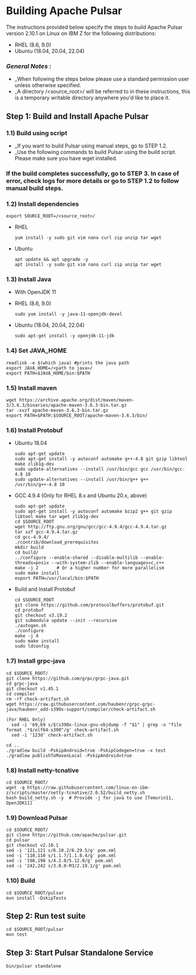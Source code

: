 # Building Apache Pulsar

The instructions provided below specify the steps to build Apache Pulsar version 2.10.1 on Linux on IBM Z for the following distributions:

* RHEL (8.6, 9.0)
* Ubuntu (18.04, 20.04, 22.04)

### _General Notes_ :

* _When following the steps below please use a standard permission user unless otherwise specified.
* _A directory /<source_root>/ will be referred to in these instructions, this is a temporary writable directory anywhere you'd like to place it.

## Step 1: Build and Install Apache Pulsar

### 1.1) Build using script
* _If you want to build Pulsar using manual steps, go to STEP 1.2.
* _Use the following commands to build Pulsar using the build script. Please make sure you have wget installed.

### If the build completes successfully, go to STEP 3. In case of error, check logs for more details or go to STEP 1.2 to follow manual build steps.

### 1.2) Install dependencies

    export SOURCE_ROOT=/<source_root>/

* RHEL
    ```
    yum install -y sudo git vim nano curl zip unzip tar wget 
    ```
* Ubuntu
  ```
  apt update && apt upgrade -y
  apt install -y sudo git vim nano curl zip unzip tar wget
  ```

### 1.3) Install Java
* With OpenJDK 11

* RHEL (8.6, 9.0)
  ```
  sudo yum install -y java-11-openjdk-devel
  ```

* Ubuntu (18.04, 20.04, 22.04)
  ```
  sudo apt-get install -y openjdk-11-jdk
  ```

### 1.4) Set JAVA_HOME
    readlink -e $(which java) #prints the java path
    export JAVA_HOME=/<path to java>/
    export PATH=$JAVA_HOME/bin:$PATH

### 1.5) Install maven
  ```
  wget https://archive.apache.org/dist/maven/maven-3/3.6.3/binaries/apache-maven-3.6.3-bin.tar.gz
  tar -xvzf apache-maven-3.6.3-bin.tar.gz
  export PATH=$PATH:$SOURCE_ROOT/apache-maven-3.6.3/bin/  
  ```

### 1.6) Install Protobuf
  
  * Ubuntu 18.04
    ```
    sudo apt-get update  
    sudo apt-get install -y autoconf automake g++-4.8 git gzip libtool make zlib1g-dev
    sudo update-alternatives --install /usr/bin/gcc gcc /usr/bin/gcc-4.8 10
    sudo update-alternatives --install /usr/bin/g++ g++ /usr/bin/g++-4.8 10
    ```
  * GCC 4.9.4 (Only for RHEL 8.x and Ubuntu 20.x, above)
    ```
    sudo apt-get update
    sudo apt-get install -y autoconf automake bzip2 g++ git gzip libtool make tar wget zlib1g-dev
    cd $SOURCE_ROOT
    wget http://ftp.gnu.org/gnu/gcc/gcc-4.9.4/gcc-4.9.4.tar.gz
    tar xzf gcc-4.9.4.tar.gz
    cd gcc-4.9.4/
    ./contrib/download_prerequisites
    mkdir build
    cd build/
    ../configure --enable-shared --disable-multilib --enable-threads=posix --with-system-zlib --enable-languages=c,c++
    make -j 2       # Or a higher number for more parallelism
    sudo make install
    export PATH=/usr/local/bin:$PATH
    ```
  * Build and Install Protobuf
    ```
    cd $SOURCE_ROOT
    git clone https://github.com/protocolbuffers/protobuf.git
    cd protobuf
    git checkout v3.19.2
    git submodule update --init --recursive
    ./autogen.sh
    ./configure
    make -j 4
    sudo make install
    sudo ldconfig
    ```
### 1.7) Install grpc-java

  ```
  cd $SOURCE_ROOT/
  git clone https://github.com/grpc/grpc-java.git
  cd grpc-java
  git checkout v1.45.1
  cd compiler
  rm -rf check-artifact.sh
  wget https://raw.githubusercontent.com/haubenr/grpc-grpc-java/haubenr_add-s390x-support/compiler/check-artifact.sh
  
  (For RHEL Only)
    sed -i '69,69 s/$(s390x-linux-gnu-objdump -f "$1" | grep -o "file format .*$/elf64-s390"/g' check-artifact.sh
    sed -i '123d' check-artifact.sh
  
  cd ..
  ./gradlew build -PskipAndroid=true -PskipCodegen=true -x test
  ./gradlew publishToMavenLocal -PskipAndroid=true
  ```

### 1.8) Install netty-tcnative
  ```
  cd $SOURCE_ROOT/
  wget -q https://raw.githubusercontent.com/linux-on-ibm-z/scripts/master/netty-tcnative/2.0.52/build_netty.sh
  bash build_netty.sh -y  # Provide -j for java to use [Temurin11, OpenJDK11]
  ```

### 1.9) Download Pulsar

  ```
  cd $SOURCE_ROOT/
  git clone https://github.com/apache/pulsar.git
  cd pulsar
  git checkout v2.10.1
  sed -i '121,121 s/6.10.2/6.29.5/g' pom.xml
  sed -i '110,110 s/1.1.7/1.1.8.4/g' pom.xml
  sed -i '198,198 s/4.2.0/5.12.0/g' pom.xml
  sed -i '242,242 s/3.0.0-M3/2.19.1/g' pom.xml
  ```

### 1.10) Build
  ```
  cd $SOURCE_ROOT/pulsar
  mvn install -DskipTests
  ```

## Step 2: Run test suite 
    
    cd $SOURCE_ROOT/pulsar
    mvn test
    
## Step 3: Start Pulsar Standalone Service

    bin/pulsar standalone


